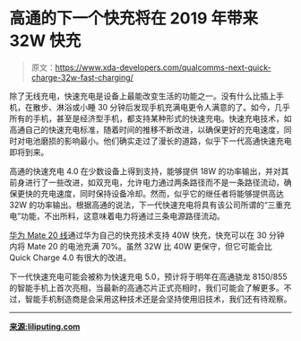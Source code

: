# 高通的下一个快充将在 2019 年带来 32W 快充

> 原文：<https://www.xda-developers.com/qualcomms-next-quick-charge-32w-fast-charging/>

除了无线充电，快速充电是设备上最能改变生活的功能之一。没有什么比插上手机，在散步、淋浴或小睡 30 分钟后发现手机充满电更令人满意的了。如今，几乎所有的手机，甚至是经济型手机，都支持某种形式的快速充电。快速充电技术，如高通自己的快速充电标准，随着时间的推移不断改进，以确保更好的充电速度，同时对电池磨损的影响最小。他们确实走过了漫长的道路，似乎下一代高通快速充电即将到来。

高通的快速充电 4.0 在少数设备上得到支持，能够提供 18W 的功率输出，并对其前身进行了一些改进，如双充电，允许电力通过两条路径而不是一条路径流动，确保更快的充电速度，同时保持设备冷却。然而，似乎它的继任者将能够提供高达 32W 的功率输出。根据高通的说法，下一代快速充电将具有该公司所谓的“三重充电”功能，不出所料，这意味着电力将通过三条电源路径流动。

[华为 Mate 20 线](https://www.xda-developers.com/huawei-mate-20-huawei-mate-20-pro-specs-pricing-availability/)通过华为自己的快充技术支持 40W 快充，快充可以在 30 分钟内将 Mate 20 的电池充满 70%。虽然 32W 比 40W 更保守，但它可能会比 Quick Charge 4.0 有很大的改进。

下一代快速充电可能会被称为快速充电 5.0，预计将于明年在高通骁龙 8150/855 的智能手机上首次亮相，当最新的高通芯片正式亮相时，我们可能会了解更多。不过，智能手机制造商是会采用这种技术还是会坚持使用旧技术，我们还有待观察。

* * *

[**来源:liliputing.com**](https://liliputing.com/2018/10/qualcomm-to-bring-32w-fast-charging-to-smartphones-in-2019.html)